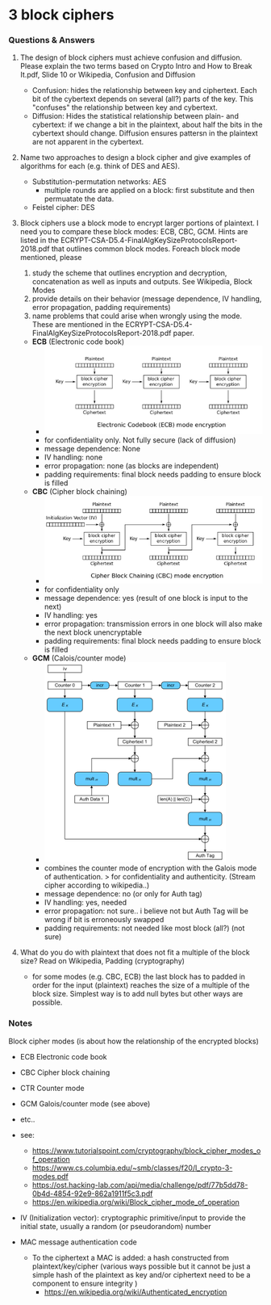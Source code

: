 # 3 block ciphers


### Questions & Answers



1. The design of block ciphers must achieve confusion and diffusion. Please explain the two terms based on Crypto Intro and How to Break It.pdf, Slide 10 or Wikipedia, Confusion and Diffusion
    - Confusion: hides the relationship between key and ciphertext. Each bit of the cybertext depends on several (all?) parts of the key. This "confuses" the relationship between key and cybertext. 
    - Diffusion: Hides the statistical relationship between plain- and cybertext: if we change a bit in the plaintext, about half the bits in the cybertext should change. Diffusion ensures pattersn in the plaintext are not apparent in the cybertext.


2. Name two approaches to design a block cipher and give examples of algorithms for each (e.g. think of DES and AES).
    - Substitution-permutation networks: AES
        - multiple rounds are applied on a block: first substitute and then permuatate the data.  
    - Feistel cipher: DES


3. Block ciphers use a block mode to encrypt larger portions of plaintext. I need you to compare these block modes: ECB, CBC, GCM. Hints are listed in the ECRYPT-CSA-D5.4-FinalAlgKeySizeProtocolsReport-2018.pdf that outlines common block modes. Foreach block mode mentioned, please
    1. study the scheme that outlines encryption and decryption, concatenation as well as inputs and outputs. See Wikipedia, Block Modes
    2. provide details on their behavior (message dependence, IV handling, error propagation, padding requirements)
    3. name problems that could arise when wrongly using the mode. These are mentioned in the ECRYPT-CSA-D5.4-FinalAlgKeySizeProtocolsReport-2018.pdf paper.

    - **ECB**  (Electronic code book)
        - ![ECB](ECB_Mode_BlockCipher.png)
        - for confidentiality only. Not fully secure (lack of diffusion)
        - message dependence: None
        - IV handling: none
        - error propagation: none (as blocks are independent)
        - padding requirements: final block needs padding to ensure block is filled
    - **CBC**  (Cipher block chaining)
        - ![CBC](CBC_Mode_BlockCipher.png)
        - for confidentiality only
        - message dependence: yes (result of one block is input to the next)
        - IV handling: yes 
        - error propagation: transmission errors in one block will also make the next block unencryptable
        - padding requirements: final block needs padding to ensure block is filled
    - **GCM** (Calois/counter mode)
        - ![GCM](GCM_Mode_BlockCipher.png)
        -  combines the counter mode of encryption with the Galois mode of authentication. > for confidentiality and authenticity. (Stream cipher according to wikipedia..)
        - message dependence: no (or only for Auth tag) 
        - IV handling: yes, needed
        - error propagation: not sure.. i believe not but Auth Tag will be wrong if bit is erroneously swapped
        - padding requirements: not needed like most block (all?) (not sure)



4. What do you do with plaintext that does not fit a multiple of the block size? Read on Wikipedia, Padding (cryptography)
    - for some modes (e.g. CBC, ECB) the last block has to padded in order for the input (plaintext) reaches the size of a multiple of the block size. Simplest way is to add null bytes but other ways are possible. 


### Notes 



Block cipher modes (is about how the relationship of the encrypted blocks)  
- ECB Electronic code book
- CBC Cipher block chaining
- CTR Counter mode
- GCM Galois/counter mode  (see above)
- etc..
- see: 
    - https://www.tutorialspoint.com/cryptography/block_cipher_modes_of_operation
    - https://www.cs.columbia.edu/~smb/classes/f20/l_crypto-3-modes.pdf
    - https://ost.hacking-lab.com/api/media/challenge/pdf/77b5dd78-0b4d-4854-92e9-862a1911f5c3.pdf
    - https://en.wikipedia.org/wiki/Block_cipher_mode_of_operation


- IV (Initialization vector): cryptographic primitive/input to provide the initial state, usually a random (or pseudorandom) number
- MAC message authentication code
    - To the ciphertext a MAC is added: a hash constructed from plaintext/key/cipher (various ways possible but it cannot be just a simple hash of the plaintext as key and/or ciphertext need to be a component to ensure integrity )
        - https://en.wikipedia.org/wiki/Authenticated_encryption